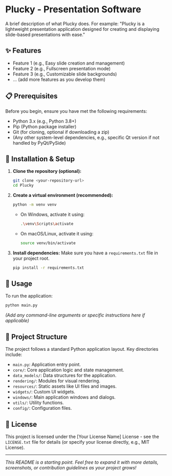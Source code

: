 # Plucky - Presentation Software

A brief description of what Plucky does. For example: "Plucky is a lightweight presentation application designed for creating and displaying slide-based presentations with ease."

## ✨ Features

*   Feature 1 (e.g., Easy slide creation and management)
*   Feature 2 (e.g., Fullscreen presentation mode)
*   Feature 3 (e.g., Customizable slide backgrounds)
*   ... (add more features as you develop them)

## 📋 Prerequisites

Before you begin, ensure you have met the following requirements:

*   Python 3.x (e.g., Python 3.8+)
*   Pip (Python package installer)
*   Git (for cloning, optional if downloading a zip)
*   (Any other system-level dependencies, e.g., specific Qt version if not handled by PyQt/PySide)

## 🚀 Installation & Setup

1.  **Clone the repository (optional):**
    ```bash
    git clone <your-repository-url>
    cd Plucky
    ```

2.  **Create a virtual environment (recommended):**
    ```bash
    python -m venv venv
    ```
    *   On Windows, activate it using:
        ```bash
        .\venv\Scripts\activate
        ```
    *   On macOS/Linux, activate it using:
        ```bash
        source venv/bin/activate
        ```

3.  **Install dependencies:**
    Make sure you have a `requirements.txt` file in your project root.
    ```bash
    pip install -r requirements.txt
    ```

## 🏃‍ Usage

To run the application:

```bash
python main.py
```

*(Add any command-line arguments or specific instructions here if applicable)*

## 📂 Project Structure

The project follows a standard Python application layout. Key directories include:
*   `main.py`: Application entry point.
*   `core/`: Core application logic and state management.
*   `data_models/`: Data structures for the application.
*   `rendering/`: Modules for visual rendering.
*   `resources/`: Static assets like UI files and images.
*   `widgets/`: Custom UI widgets.
*   `windows/`: Main application windows and dialogs.
*   `utils/`: Utility functions.
*   `config/`: Configuration files.

## 📄 License

This project is licensed under the [Your License Name] License - see the `LICENSE.txt` file for details (or specify your license directly, e.g., MIT License).

---

*This README is a starting point. Feel free to expand it with more details, screenshots, or contribution guidelines as your project grows!*